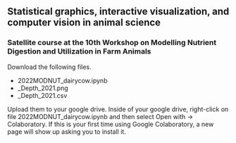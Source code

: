 ## Statistical graphics, interactive visualization, and computer vision in animal science

### Satellite course at the 10th Workshop on Modelling Nutrient Digestion and Utilization in Farm Animals

Download the following files.

* 2022MODNUT_dairycow.ipynb
* _Depth_2021.png
* _Depth_2021.csv

Upload them to your google drive. Inside of your google drive, right-click on file 2022MODNUT_dairycow.ipynb and then select Open with -> Colaboratory. If this is your first time using Google Colaboratory, a new page will show up asking you to install it. 





